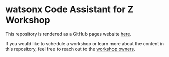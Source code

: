# watsonx Code Assistant for Z Workshop

This repository is rendered as a GitHub pages website [here](https://mmondics.github.io/wsc-wca4z/).

If you would like to schedule a workshop or learn more about the content in this repository, feel free to reach out to the [workshop owners](mailto:silliman@us.ibm.com,jmoss@us.ibm.com,matt.mondics@ibm.com,garrett.lee.woodworth@ibm.com).